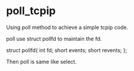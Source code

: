 # poll_tcpip
Using poll method to achieve a simple tcpip code.

poll use struct pollfd to maintain the fd.

struct pollfd{
	int fd;
	short events;
	short revents;
};

Then poll is same like select.
